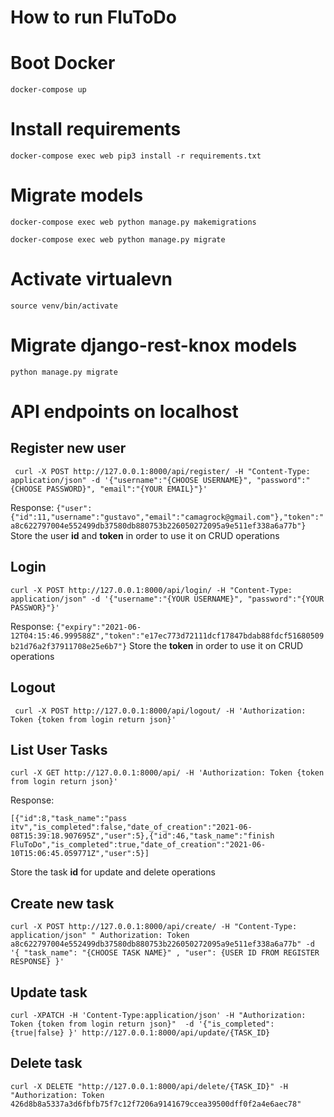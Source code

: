 # How to run FluToDo



# Boot Docker
```docker-compose up```

# Install requirements
```docker-compose exec web pip3 install -r requirements.txt```

# Migrate models
```docker-compose exec web python manage.py makemigrations```

```docker-compose exec web python manage.py migrate```

# Activate virtualevn 
```source venv/bin/activate```

# Migrate django-rest-knox models
```python manage.py migrate```

# API endpoints on localhost

## Register new user
``` curl -X POST http://127.0.0.1:8000/api/register/ -H "Content-Type: application/json" -d '{"username":"{CHOOSE USERNAME}", "password":"{CHOOSE PASSWORD}", "email":"{YOUR EMAIL}"}'```

Response:
```{"user":{"id":11,"username":"gustavo","email":"camagrock@gmail.com"},"token":"a8c622797004e552499db37580db880753b226050272095a9e511ef338a6a77b"}```
Store the user **id** and **token** in order to use it on CRUD operations
## Login
```curl -X POST http://127.0.0.1:8000/api/login/ -H "Content-Type: application/json" -d '{"username":"{YOUR USERNAME}", "password":"{YOUR PASSWOR}"}' ```

Response:
``` {"expiry":"2021-06-12T04:15:46.999588Z","token":"e17ec773d72111dcf17847bdab88fdcf51680509b21d76a2f37911708e25e6b7"} ```
Store the **token** in order to use it on CRUD operations

## Logout
``` curl -X POST http://127.0.0.1:8000/api/logout/ -H 'Authorization: Token {token from login return json}'```

## List User Tasks
```curl -X GET http://127.0.0.1:8000/api/ -H 'Authorization: Token {token from login return json}'```

Response:

``` [{"id":8,"task_name":"pass itv","is_completed":false,"date_of_creation":"2021-06-08T15:39:18.907695Z","user":5},{"id":46,"task_name":"finish FluToDo","is_completed":true,"date_of_creation":"2021-06-10T15:06:45.059771Z","user":5}] ``` 

Store the task **id** for update and delete operations  

## Create new task
```curl -X POST http://127.0.0.1:8000/api/create/ -H "Content-Type: application/json" " Authorization: Token a8c622797004e552499db37580db880753b226050272095a9e511ef338a6a77b" -d '{ "task_name": "{CHOOSE TASK NAME}" , "user": {USER ID FROM REGISTER RESPONSE} }' ```

## Update task

```curl -XPATCH -H 'Content-Type:application/json' -H "Authorization: Token {token from login return json}"  -d '{"is_completed": {true|false} }' http://127.0.0.1:8000/api/update/{TASK_ID}```

## Delete task

```curl -X DELETE "http://127.0.0.1:8000/api/delete/{TASK_ID}" -H "Authorization: Token 426d8b8a5337a3d6fbfb75f7c12f7206a9141679ccea39500dff0f2a4e6aec78"```



